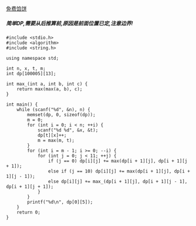 [免费馅饼](https://vjudge.net/contest/293713#problem/G)

##### 简单DP,需要从后推算前,原因是前面位置已定,注意边界!

    #include <stdio.h>
    #include <algorithm>
    #include <string.h>

    using namespace std;

    int n, x, t, m;
    int dp[100005][13];

    int max_(int a, int b, int c) {
        return max(max(a, b), c);
    }

    int main() {
        while (scanf("%d", &n), n) {
            memset(dp, 0, sizeof(dp));
            m = 0;
            for (int i = 0; i < n; ++i) {
                scanf("%d %d", &x, &t);
                dp[t][x]++;
                m = max(m, t);
            }
            for (int i = m - 1; i >= 0; --i) {
                for (int j = 0; j < 11; ++j) {
                    if (j == 0) dp[i][j] += max(dp[i + 1][j], dp[i + 1][j + 1]);
                    else if (j == 10) dp[i][j] += max(dp[i + 1][j], dp[i + 1][j - 1]);
                    else dp[i][j] += max_(dp[i + 1][j], dp[i + 1][j - 1], dp[i + 1][j + 1]);
                }
            }
            printf("%d\n", dp[0][5]);
        }
        return 0;
    }
